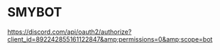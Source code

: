# SMYBOT
https://discord.com/api/oauth2/authorize?client_id=892242855161122847&amp;permissions=0&amp;scope=bot
